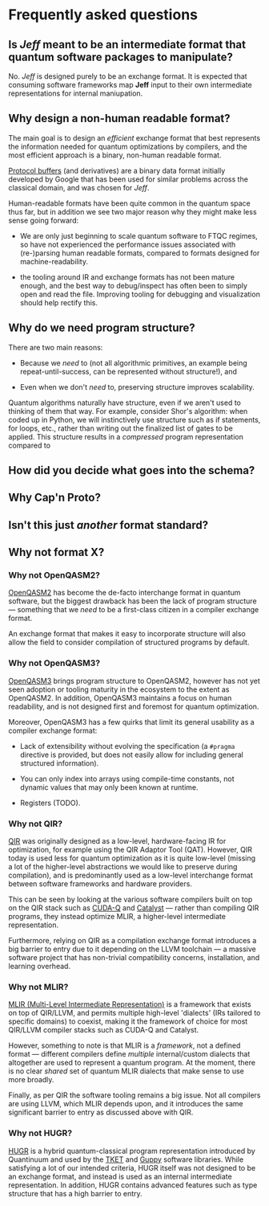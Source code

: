 # Frequently asked questions

## Is *Jeff* meant to be an intermediate format that quantum software packages to manipulate?

No. *Jeff* is designed purely to be an exchange format. It is expected that consuming software
frameworks map **Jeff** input to their own intermediate representations for internal maniupation.

## Why design a non-human readable format?

The main goal is to design an *efficient* exchange format that best represents the information
needed for quantum optimizations by compilers, and the most efficient approach is a binary,
non-human readable format.

[Protocol buffers](https://en.wikipedia.org/wiki/Protocol_Buffers) (and derivatives) are a binary
data format initially developed by Google that has been used for similar problems across the
classical domain, and was chosen for *Jeff*.

Human-readable formats have been quite common in the quantum space thus far, but in addition we see
two major reason why they might make less sense going forward:

- We are only just beginning to scale quantum software to FTQC regimes, so have not experienced the
  performance issues associated with (re-)parsing human readable formats, compared to formats
  designed for machine-readability.

- the tooling around IR and exchange formats has not been mature enough, and the best way to
  debug/inspect has often been to simply open and read the file. Improving tooling for debugging
  and visualization should help rectify this.

## Why do we need program structure?

There are two main reasons:

- Because we *need* to (not all algorithmic primitives, an example being repeat-until-success, can
  be represented without structure!), and

- Even when we don't *need* to, preserving structure improves scalability.

Quantum algorithms naturally have structure, even if we aren't used to thinking of them that way.
For example, consider Shor's algorithm: when coded up in Python, we will instinctively use
structure such as if statements, for loops, etc., rather than writing out the finalized list of
gates to be applied. This structure results in a *compressed* program representation compared to 

## How did you decide what goes into the schema?

## Why Cap'n Proto?

## Isn't this just *another* format standard?

## Why not format X?

### Why not OpenQASM2?

[OpenQASM2](https://arxiv.org/abs/1707.03429) has become the de-facto interchange format in quantum software, but the biggest drawback
has been the lack of program structure — something that we *need* to be a first-class citizen in a
compiler exchange format.

An exchange format that makes it easy to incorporate structure will also allow the field to consider
compilation of structured programs by default.

### Why not OpenQASM3?

[OpenQASM3](https://arxiv.org/abs/2104.14722) brings program structure to OpenQASM2, however has not yet seen adoption or tooling
maturity in the ecosystem to the extent as OpenQASM2. In addition, OpenQASM3 maintains a focus on
human readability, and is not designed first and foremost for quantum optimization.

Moreover, OpenQASM3 has a few quirks that limit its general usability as a compiler exchange
format:

- Lack of extensibility without evolving the specification (a `#pragma` directive is provided, but
  does not easily allow for including general structured information).

- You can only index into arrays using compile-time constants, not dynamic values that may only been
  known at runtime.

- Registers (TODO).

### Why not QIR?

[QIR](https://www.qir-alliance.org/) was originally designed as a low-level, hardware-facing IR for optimization, for example using
the QIR Adaptor Tool (QAT). However, QIR today is used less for quantum optimization as it is quite
low-level (missing a lot of the higher-level abstractions we would like to preserve during
compilation), and is predominantly used as a low-level interchange format between software
frameworks and hardware providers.

This can be seen by looking at the various software compilers built on top on the QIR stack such as
[CUDA-Q](https://github.com/nvidia/cuda-quantum) and [Catalyst](https://github.com/pennylaneai/catalyst) — rather than compiling QIR programs, they instead
optimize MLIR, a higher-level intermediate representation.

Furthermore, relying on QIR as a compilation exchange format introduces a big barrier to entry due
to it depending on the LLVM toolchain — a massive software project that has non-trivial
compatibility concerns, installation, and learning overhead.

### Why not MLIR?

[MLIR (Multi-Level Intermediate Representation)](https://en.wikipedia.org/wiki/MLIR_(software)) is a framework that exists on top of QIR/LLVM, and
permits multiple high-level 'dialects' (IRs tailored to specific domains) to coexist, making it the
framework of choice for most QIR/LLVM compiler stacks such as CUDA-Q and Catalyst.

However, something to note is that MLIR is a *framework*, not a defined format — different compilers
define *multiple* internal/custom dialects that altogether are used to represent a quantum program.
At the moment, there is no clear *shared* set of quantum MLIR dialects that make sense to use more
broadly.

Finally, as per QIR the software tooling remains a big issue. Not all compilers are using LLVM,
which MLIR depends upon, and it introduces the same significant barrier to entry as discussed above
with QIR.

### Why not HUGR?

[HUGR](https://github.com/CQCL/hugr) is a hybrid quantum-classical program representation introduced by Quantinuum and used by the
[TKET](https://github.com/CQCL/tket) and [Guppy](https://github.com/CQCL/guppylang) software libraries. While satisfying a lot of our intended criteria, HUGR itself was
not designed to be an exchange format, and instead is used as an internal intermediate
representation. In addition, HUGR contains advanced features such as type structure that has a high
barrier to entry.

